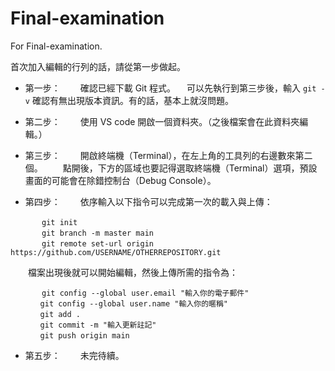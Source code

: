 # Final-examination
For Final-examination.

首次加入編輯的行列的話，請從第一步做起。

* 第一步：
　　確認已經下載 Git 程式。
  　可以先執行到第三步後，輸入 `git -v` 確認有無出現版本資訊。有的話，基本上就沒問題。

* 第二步：
　　使用 VS code 開啟一個資料夾。（之後檔案會在此資料夾編輯。）

* 第三步：
　　開啟終端機（Terminal），在左上角的工具列的右邊數來第二個。
　　點開後，下方的區域也要記得選取終端機（Terminal）選項，預設畫面的可能會在除錯控制台（Debug Console）。

* 第四步：
　　依序輸入以下指令可以完成第一次的載入與上傳：
```
  　　　git init
  　　　git branch -m master main
  　　　git remote set-url origin https://github.com/USERNAME/OTHERREPOSITORY.git
```
　　檔案出現後就可以開始編輯，然後上傳所需的指令為：
```
  　　　git config --global user.email "輸入你的電子郵件"
　　　　git config --global user.name "輸入你的暱稱"
　　　　git add .
　　　　git commit -m "輸入更新註記"
　　　　git push origin main
```
* 第五步：
　　未完待續。
